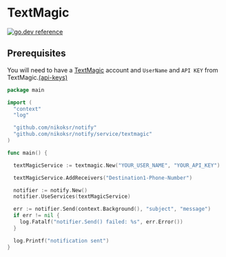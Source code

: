 # TextMagic

[![go.dev reference](https://img.shields.io/badge/go.dev-reference-007d9c?logo=go&logoColor=white&style=flat)](https://docs.textmagic.com/#section/Go/Usage-Example)

## Prerequisites

You will need to have a [TextMagic](https://www.textmagic.com/) account and
`UserName` and `API KEY` from TextMagic.[(api-keys)](https://my.textmagic.com/online/api/rest-api/keys)


```go
package main

import (
  "context"
  "log"

  "github.com/nikoksr/notify"
  "github.com/nikoksr/notify/service/textmagic"
)

func main() {

  textMagicService := textmagic.New("YOUR_USER_NAME", "YOUR_API_KEY")

  textMagicService.AddReceivers("Destination1-Phone-Number")

  notifier := notify.New()
  notifier.UseServices(textMagicService)

  err := notifier.Send(context.Background(), "subject", "message")
  if err != nil {
    log.Fatalf("notifier.Send() failed: %s", err.Error())
  }

  log.Printf("notification sent")
}
```
